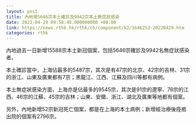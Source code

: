 ```yaml
---
layout: post
title: 內地增5646宗本土確診及9942宗本土無症狀感染
date: 2022-04-29 09:58:48.000000000 +08:00
link: https://news.rthk.hk/rthk/ch/component/k2/1646253-20220429.htm
categories: rthk
---
```


內地過去一日新增15588宗本土新冠個案，包括5646宗確診及9942名無症狀感染者。

本土確診當中，上海佔最多的5487宗，其次是有47宗的北京、42宗的吉林、31宗的浙江、山東及廣東都有7宗；黑龍江、江西、江蘇及四川等都有病例。

本土無症狀感染方面，上海亦是佔最多的9545宗，其次是91宗的遼寧、76宗的江西、46宗的江蘇、45宗的吉林；山東、安徽、浙江、湖北及廣東等地都有個案。

另外，內地新增52宗新冠死亡個案，都是在上海的本土病例；新增經治療後痊癒出院的個案有2796宗。
